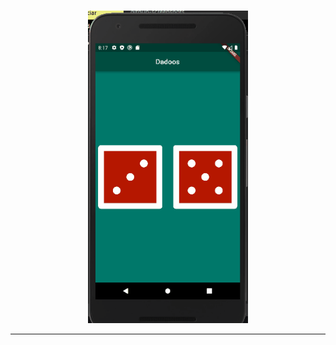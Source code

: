 <p align="center">
  <br>
  <img src="https://github.com/HenriqueJRodrigues/Dadoos/blob/main/github-screenshots/att.gif" height="500">



<hr />